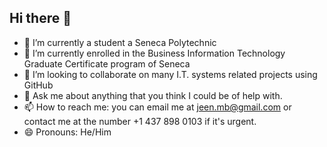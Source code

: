 ## Hi there 👋


- 🔭 I’m currently a student a Seneca Polytechnic
- 🌱 I’m currently enrolled in the Business Information Technology Graduate Certificate program of Seneca
- 👯 I’m looking to collaborate on many I.T. systems related projects using GitHub
- 💬 Ask me about anything that you think I could be of help with.
- 📫 How to reach me: you can email me at jeen.mb@gmail.com or contact me at the number +1 437 898 0103 if it's urgent.
- 😄 Pronouns: He/Him
